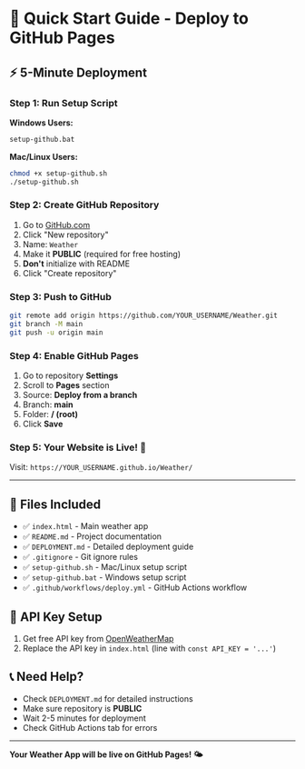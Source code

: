 # 🚀 Quick Start Guide - Deploy to GitHub Pages

## ⚡ 5-Minute Deployment

### Step 1: Run Setup Script
**Windows Users:**
```cmd
setup-github.bat
```

**Mac/Linux Users:**
```bash
chmod +x setup-github.sh
./setup-github.sh
```

### Step 2: Create GitHub Repository
1. Go to [GitHub.com](https://github.com)
2. Click "New repository"
3. Name: `Weather`
4. Make it **PUBLIC** (required for free hosting)
5. **Don't** initialize with README
6. Click "Create repository"

### Step 3: Push to GitHub
```bash
git remote add origin https://github.com/YOUR_USERNAME/Weather.git
git branch -M main
git push -u origin main
```

### Step 4: Enable GitHub Pages
1. Go to repository **Settings**
2. Scroll to **Pages** section
3. Source: **Deploy from a branch**
4. Branch: **main**
5. Folder: **/ (root)**
6. Click **Save**

### Step 5: Your Website is Live! 🎉
Visit: `https://YOUR_USERNAME.github.io/Weather/`

---

## 📁 Files Included

- ✅ `index.html` - Main weather app
- ✅ `README.md` - Project documentation
- ✅ `DEPLOYMENT.md` - Detailed deployment guide
- ✅ `.gitignore` - Git ignore rules
- ✅ `setup-github.sh` - Mac/Linux setup script
- ✅ `setup-github.bat` - Windows setup script
- ✅ `.github/workflows/deploy.yml` - GitHub Actions workflow

## 🔧 API Key Setup

1. Get free API key from [OpenWeatherMap](https://openweathermap.org/api)
2. Replace the API key in `index.html` (line with `const API_KEY = '...'`)

## 📞 Need Help?

- Check `DEPLOYMENT.md` for detailed instructions
- Make sure repository is **PUBLIC**
- Wait 2-5 minutes for deployment
- Check GitHub Actions tab for errors

---

**Your Weather App will be live on GitHub Pages! 🌤️** 